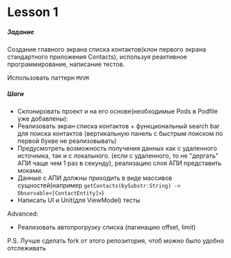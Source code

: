 # Lesson 1
##### Задание
Создание главного экрана списка контактов(клон первого экрана стандартного приложения Contacts), используя реактивное программирование, написание тестов. 

Использовать паттерн ``MVVM``
##### Шаги
  - Склонировать проект и на его основе(необходимые Pods в Podfile уже добавлены):
  - Реализовать экран списка контактов + функциональный search bar для поиска контактов (вертикальную панель с быстрым поиском по первой букве не реализовывать)
  - Предусмотреть возможность получения данных как с удаленного источника, так и с локального. (если с удаленного, то не "дергать" АПИ чаще чем 1 раз в секунду), реализацию слоя АПИ представить моками.
  - Данные с АПИ должны приходить в виде массивов сущностей(например ``getContacts(bySubstr:String) -> Observable<[ContactEntity]>``)
  - Написать UI и Unit(для ViewModel) тесты

Advanced:
  - Реализовать автопрогрузку списка (пагинацию offset, limit) 

P.S. Лучше сделать fork от этого репозитория, чтоб можно было удобно отслеживать
